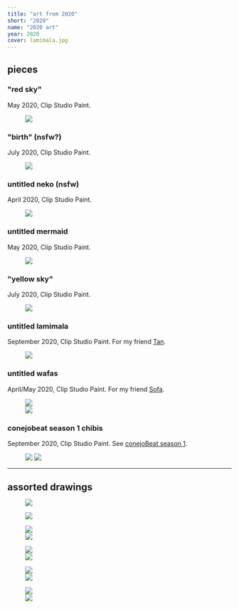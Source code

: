 ```yaml
---
title: "art from 2020"
short: "2020"
name: "2020 art"
year: 2020
cover: lamimala.jpg
---
```


<h2 id="pieces" style="margin-bottom:0.5em">pieces</h2>

### "red sky"

May 2020, Clip Studio Paint.

<figure>
  <img src="{{ site.baseurl }}/assets/art/2020/redsky.jpg">
</figure>

### "birth" (nsfw?)

July 2020, Clip Studio Paint.

<figure>
  <img src="{{ site.baseurl }}/assets/art/2020/birth.jpg">
</figure>

### untitled neko (nsfw)

April 2020, Clip Studio Paint.

<figure>
  <img src="{{ site.baseurl }}/assets/art/2020/slimey.jpg">
</figure>

### untitled mermaid

May 2020, Clip Studio Paint.

<figure>
  <img src="{{ site.baseurl }}/assets/art/2020/mermaid.jpg">
</figure>

### "yellow sky"

July 2020, Clip Studio Paint.

<figure>
  <img src="{{ site.baseurl }}/assets/art/2020/landscape.jpg">
</figure>

### untitled lamimala

September 2020, Clip Studio Paint. For my friend <a href="https://twitter.com/tanamalas">Tan</a>.

<figure>
  <img src="{{ site.baseurl }}/assets/art/2020/lamimala.jpg">
</figure>

### untitled wafas

April/May 2020, Clip Studio Paint. For my friend <a href="http://yogurt200.com">Sofa</a>.

<figure>
  <div class="img2f">
    <div style="flex:0.7307692308;">
      <img src="{{ site.baseurl }}/assets/art/2020/pearfairy.jpg">
    </div>
    <div style="flex:0.8;">
      <img src="{{ site.baseurl }}/assets/art/2020/wfairy.jpg">
    </div>
  </div>
</figure>

### conejobeat season 1 chibis

September 2020, Clip Studio Paint. See <a href="{{ site.baseurl }}/work/conejobeat/#conejobeat-season-1">conejoBeat season 1</a>.

<figure>
  <div class="img2m">
    <img src="{{ site.baseurl }}/assets/art/2020/chibi-nezu.jpg">
    <img src="{{ site.baseurl }}/assets/art/2020/chibi-tana.jpg">
  </div>
</figure>

<!-- ### "portrait of xbox 360 catgirl avatar"

January 2020, Clip Studio Paint.

<figure>
  <img src="{{ site.baseurl }}/assets/art/2020/xboxneko.jpg">
</figure> -->

<!-- ### untitled neko ii

October 2020, Clip Studio Paint.

<figure>
  <img src="{{ site.baseurl }}/assets/art/2020/yellowneko.jpg">
</figure> -->

* * *

<h2 id="assorted-drawings" style="margin-bottom:0.5em">assorted drawings</h2>

<figure>
  <img src="{{ site.baseurl }}/assets/art/2020/highway.jpg">
</figure>

<figure>
  <img src="{{ site.baseurl }}/assets/art/2020/city.jpg">
</figure>

<figure>
  <div class="img2f">
    <div style="flex:0.9076592699;">
      <img src="{{ site.baseurl }}/assets/art/2020/punkyumi.jpg">
    </div>
    <div style="flex:1.0604265403;">
      <img src="{{ site.baseurl }}/assets/art/2020/yangbar.jpg">
    </div>
  </div>
</figure>

<figure>
  <div class="img2f">
    <div style="flex:0.4641569884;">
      <img src="{{ site.baseurl }}/assets/art/2020/farmertan.jpg">
    </div>
    <div style="flex:0.6481481481;">
      <img src="{{ site.baseurl }}/assets/art/2020/nezu-stencil.jpg">
    </div>
  </div>
</figure>



<figure>
  <div class="img2f">
    <div style="flex:0.9125706829;">
      <img src="{{ site.baseurl }}/assets/art/2020/nudebetty.jpg">
    </div>
    <div style="flex:0.4853733641;">
      <img src="{{ site.baseurl }}/assets/art/2020/betty-coffee.jpg">
    </div>
  </div>
</figure>

<figure>
  <div class="img2f">
    <div style="flex:1.7202441506;">
      <img src="{{ site.baseurl }}/assets/art/2020/murder.jpg">
    </div>
    <div style="flex:1.0731244065;">
      <img src="{{ site.baseurl }}/assets/art/2020/wafa-wtf.jpg">
    </div>
  </div>
</figure>